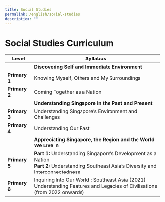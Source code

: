 ```yaml
---
title: Social Studies
permalink: /english/social-studies
description: ""
---
```

# Social Studies Curriculum



| Level | Syllabus | 
| -------- | -------- | 
|   | **Discovering Self and Immediate Environment**  |
| **Primary 1** | Knowing Myself, Others and My Surroundings |
| **Primary 2** | Coming Together as a Nation |
|  | **Understanding Singapore in the Past and Present** |
| **Primary 3** | Understanding Singapore’s Environment and Challenges|
| **Primary 4** | Understanding Our Past |
|  | **Appreciating Singapore, the Region and the World We Live In** |
| **Primary 5** | 	**Part 1:** Understanding Singapore’s Development as a Nation<br>**Part 2:** Understanding Southeast Asia’s Diversity and Interconnectedness |
| **Primary 6** | Inquiring Into Our World : Southeast Asia (2021)<br>Understanding Features and Legacies of Civilisations (from 2022 onwards) |

